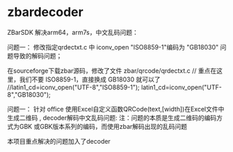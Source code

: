 # zbardecoder

ZBarSDK 解决arm64，arm7s，中文乱码问题：

问题一： 修改指定qrdectxt.c 中 iconv_open "ISO8859-1"编码为 "GB18030" 问题导致的解码问题；

在sourceforge下载zbar源码，修改了文件
zbar/qrcode/qrdectxt.c
// 重点在这里，我们不要 ISO8859-1，直接换成 GB18030 就可以了
  //latin1_cd=iconv_open("UTF-8","ISO8859-1");
  latin1_cd=iconv_open("UTF-8","GB18030");


问题一： 针对 office 使用Excel自定义函数QRCode(text,[width])在Excel文件中生成二维码 , decoder解码中文乱码问题:
   注：问题的本质是生成二维码的编码方式为GBK 或GBK版本系列的编码，而使用zbar解码出现的乱码问题
   
   本项目重点解决的问题加入了decoder
   
   
